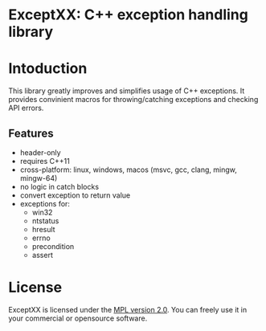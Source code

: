 # ExceptXX: C++ exception handling library

# Intoduction
This library greatly improves and simplifies usage of C++ exceptions. It provides convinient macros for throwing/catching exceptions and checking API errors.

## Features
- header-only
- requires C++11
- cross-platform: linux, windows, macos (msvc, gcc, clang, mingw, mingw-64)
- no logic in catch blocks
- convert exception to return value
- exceptions for:
  - win32
  - ntstatus
  - hresult
  - errno
  - precondition
  - assert
  
# License
ExceptXX is licensed under the [MPL version 2.0](http://mozilla.org/MPL/2.0/). You can freely use it in your commercial or opensource software.
